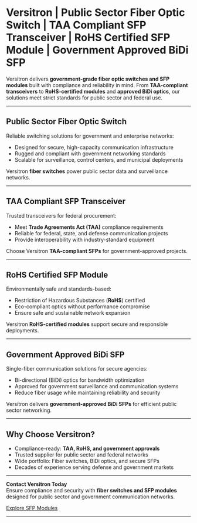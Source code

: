 # Versitron | Public Sector Fiber Optic Switch | TAA Compliant SFP Transceiver | RoHS Certified SFP Module | Government Approved BiDi SFP  

Versitron delivers **government-grade fiber optic switches and SFP modules** built with compliance and reliability in mind. From **TAA-compliant transceivers** to **RoHS-certified modules** and **approved BiDi optics**, our solutions meet strict standards for public sector and federal use.  

---  

## Public Sector Fiber Optic Switch  

Reliable switching solutions for government and enterprise networks:  

- Designed for secure, high-capacity communication infrastructure  
- Rugged and compliant with government networking standards  
- Scalable for surveillance, control centers, and municipal deployments  

Versitron **fiber switches** power public sector data and surveillance networks.  

---  

## TAA Compliant SFP Transceiver  

Trusted transceivers for federal procurement:  

- Meet **Trade Agreements Act (TAA)** compliance requirements  
- Reliable for federal, state, and defense communication projects  
- Provide interoperability with industry-standard equipment  

Choose Versitron **TAA-compliant SFPs** for government-approved projects.  

---  

## RoHS Certified SFP Module  

Environmentally safe and standards-based:  

- Restriction of Hazardous Substances (**RoHS**) certified  
- Eco-compliant optics without performance compromise  
- Ensure safe and sustainable network expansion  

Versitron **RoHS-certified modules** support secure and responsible deployments.  

---  

## Government Approved BiDi SFP  

Single-fiber communication solutions for secure agencies:  

- Bi-directional (BiDi) optics for bandwidth optimization  
- Approved for government surveillance and communication systems  
- Reduce fiber usage while maintaining reliability and security  

Versitron delivers **government-approved BiDi SFPs** for efficient public sector networking.  

---  

## Why Choose Versitron?  

- Compliance-ready: **TAA, RoHS, and government approvals**  
- Trusted supplier for public sector and federal networks  
- Wide portfolio: Fiber switches, BiDi optics, and secure SFPs  
- Decades of experience serving defense and government markets  

---  

**Contact Versitron Today**  
Ensure compliance and security with **fiber switches and SFP modules** designed for public sector and government communication networks.  

[Explore SFP Modules](https://www.versitron.com/collections/sfp-modules)  

---  
